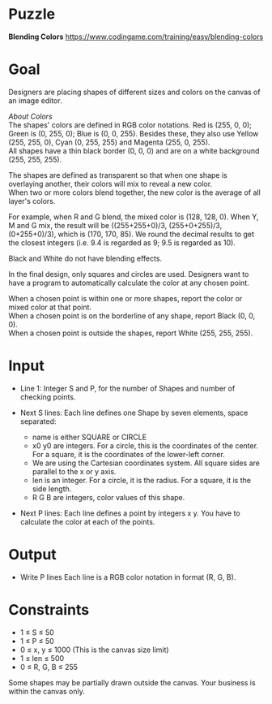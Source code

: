 # Puzzle
**Blending Colors** https://www.codingame.com/training/easy/blending-colors

# Goal
Designers are placing shapes of different sizes and colors on the canvas of an image editor.

*About Colors*  
The shapes' colors are defined in RGB color notations. Red is (255, 0, 0); Green is (0, 255, 0); Blue is (0, 0, 255). Besides these, they also use Yellow (255, 255, 0), Cyan (0, 255, 255) and Magenta (255, 0, 255).  
All shapes have a thin black border (0, 0, 0) and are on a white background (255, 255, 255).

The shapes are defined as transparent so that when one shape is overlaying another, their colors will mix to reveal a new color.   
When two or more colors blend together, the new color is the average of all layer's colors.

For example, when R and G blend, the mixed color is (128, 128, 0). When Y, M and G mix, the result will be ((255+255+0)/3, (255+0+255)/3, (0+255+0)/3), which is (170, 170, 85). We round the decimal results to get the closest integers (i.e. 9.4 is regarded as 9; 9.5 is regarded as 10).

Black and White do not have blending effects.

In the final design, only squares and circles are used. Designers want to have a program to automatically calculate the color at any chosen point.

When a chosen point is within one or more shapes, report the color or mixed color at that point.  
When a chosen point is on the borderline of any shape, report Black (0, 0, 0).  
When a chosen point is outside the shapes, report White (255, 255, 255).  

# Input
* Line 1: Integer S and P, for the number of Shapes and number of checking points.

* Next S lines: Each line defines one Shape by seven elements, space separated:
  * name is either SQUARE or CIRCLE
  * x0 y0 are integers. For a circle, this is the coordinates of the center. For a square, it is the coordinates of the lower-left corner. 
  * We are using the Cartesian coordinates system. All square sides are parallel to the x or y axis.
  * len is an integer. For a circle, it is the radius. For a square, it is the side length.
  * R G B are integers, color values of this shape.

* Next P lines: Each line defines a point by integers x y. You have to calculate the color at each of the points.

# Output
* Write P lines Each line is a RGB color notation in format (R, G, B).

# Constraints
* 1 ≤ S ≤ 50
* 1 ≤ P ≤ 50
* 0 ≤ x, y ≤ 1000 (This is the canvas size limit)
* 1 ≤ len ≤ 500
* 0 ≤ R, G, B ≤ 255

Some shapes may be partially drawn outside the canvas. Your business is within the canvas only.
